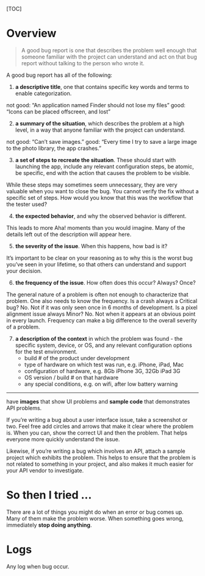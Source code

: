 [TOC]

# Overview
>A good bug report is one that describes the problem well enough that someone familiar with the project can understand and act on that bug report without talking to the person who wrote it.

A good bug report has all of the following:

1. **a descriptive title**, one that contains specific key words and terms to enable categorization.

not good: “An application named Finder should not lose my files”
good: “Icons can be placed offscreen, and lost”

2. **a summary of the situation**, which describes the problem at a high level, in a way that anyone familiar with the project can understand.

not good: “Can’t save images.”
good: “Every time I try to save a large image to the photo library, the app crashes.”

3. **a set of steps to recreate the situation**.  These should start with launching the app, include any relevant configuration steps, be atomic, be specific, end with the action that causes the problem to be visible.

While these steps may sometimes seem unnecessary, they are very valuable when you want to close the bug. You cannot verify the fix without a specific set of steps. How would you know that this was the workflow that the tester used?

4. **the expected behavior**, and why the observed behavior is different.

This leads to more Aha! moments than you would imagine. Many of the details left out of the description will appear here.

5. **the severity of the issue**.  When this happens, how bad is it?

It’s important to be clear on your reasoning as to why this is the worst bug you’ve seen in your lifetime, so that others can understand and support your decision.

6. **the frequency of the issue**.  How often does this occur? Always? Once?

The general nature of a problem is often not enough to characterize that problem. One also needs to know the frequency. Is a crash always a Critical bug?  No.  Not if it was only seen once in 6 months of development. Is a pixel alignment issue always Minor?  No.  Not when it appears at an obvious point in every launch. Frequency can make a big difference to the overall severity of a problem.

7. **a description of the context** in which the problem was found - the specific system, device, or OS, and any relevant configuration options for the test environment.
	- build # of the product under development
	- type of hardware on which test was run, e.g. iPhone, iPad, Mac
	- configuration of hardware, e.g. 8Gb iPhone 3G, 32Gb iPad 3G
	- OS version / build # on that hardware
	- any special conditions, e.g. on wifi, after low battery warning

----

have **images** that show UI problems and **sample code** that demonstrates API problems.

If you’re writing a bug about a user interface issue, take a screenshot or two. Feel free add circles and arrows that make it clear where the problem is. When you can, show the correct UI and then the problem.  That helps everyone more quickly understand the issue.

Likewise, if you’re writing a bug which involves an API, attach a sample project which exhibits the problem. This helps to ensure that the problem is not related to something in your project, and also makes it much easier for your API vendor to investigate.

# So then I tried ...
There are a lot of things you might do when an error or bug comes up. Many of them make the problem worse. When something goes wrong, immediately **stop doing anything**.

# Logs
Any log when bug occur.